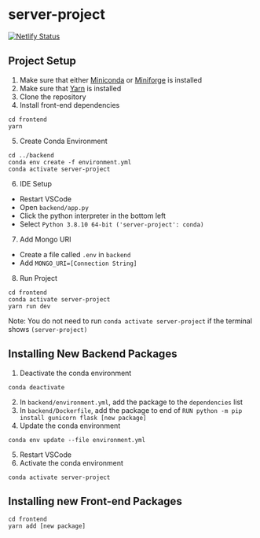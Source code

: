 # server-project

[![Netlify Status](https://api.netlify.com/api/v1/badges/ca26d256-3905-4db4-b147-81a6ac823c01/deploy-status)](https://app.netlify.com/sites/server-project/deploys)

## Project Setup

1. Make sure that either [Miniconda](https://docs.conda.io/en/latest/miniconda.html) or [Miniforge](https://github.com/conda-forge/miniforge) is installed
2. Make sure that [Yarn](https://yarnpkg.com/getting-started/install) is installed
3. Clone the repository 
4. Install front-end dependencies
```
cd frontend
yarn
```
5. Create Conda Environment
```
cd ../backend
conda env create -f environment.yml
conda activate server-project
```
6. IDE Setup
  * Restart VSCode
  * Open `backend/app.py`
  * Click the python interpreter in the bottom left
  * Select `Python 3.8.10 64-bit ('server-project': conda)`
7. Add Mongo URI
  * Create a file called `.env` in `backend`
  * Add `MONGO_URI=[Connection String]`
8. Run Project
```
cd frontend
conda activate server-project
yarn run dev
```
Note: You do not need to run `conda activate server-project` if the terminal shows `(server-project)`

## Installing New Backend Packages 

1. Deactivate the conda environment
```
conda deactivate
```
2. In `backend/environment.yml`, add the package to the `dependencies` list
3. In `backend/Dockerfile`, add the package to end of `RUN python -m pip install gunicorn flask [new package]`
4. Update the conda environment 
```
conda env update --file environment.yml
```
5. Restart VSCode
6. Activate the conda environment
```
conda activate server-project
```
## Installing new Front-end Packages
```
cd frontend
yarn add [new package]
```
